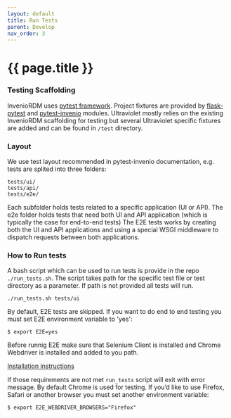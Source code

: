 ```yaml
---
layout: default
title: Run Tests
parent: Develop
nav_order: 3
---
```

# {{ page.title }}

### Testing Scaffolding

InvenioRDM uses [pytest framework](https://docs.pytest.org/en/6.2.x/). Project fixtures are provided by [flask-pytest](https://pytest-flask.readthedocs.io/en/latest/) and [pytest-invenio](https://pytest-invenio.readthedocs.io/en/latest/index.html) modules.
Ultraviolet mostly relies  on the existing InvenioRDM scaffolding for testing but several Ultraviolet specific 
fixtures are added and can be found in `/test` directory.

### Layout 

We use test layout recommended in pytest-invenio documentation, e.g. tests are splited into three folders:
```
tests/ui/
tests/api/
tests/e2e/
```
Each subfolder holds tests related to a specific application (UI or API). 
The e2e folder holds tests that need both UI and API application (which is typically the case for end-to-end tests)
The E2E tests works by creating both the UI and API applications and using a special WSGI middleware 
to dispatch requests between both applications. 

### How to Run tests
A bash script which can be used to run tests is provide in the repo `./run_tests.sh`. 
The script takes path for the specific test file or test directory as a parameter. 
If path is not provided all tests will run. 
```
./run_tests.sh tests/ui
```
By default, E2E tests are skipped. If you want to do end to end testing you must set E2E environment variable to 'yes':
```
$ export E2E=yes
```
Before runnig E2E make sure that Selenium Client is installed and Chrome Webdriver is installed and added to you path.

[Installation instructions](https://www.selenium.dev/selenium/docs/api/py/)

If those requirements are not met `run_tests` script will exit with error message.
By default Chrome is used for testing. If you’d like to use Firefox, Safari or another browser you must set another environment variable:
```
$ export E2E_WEBDRIVER_BROWSERS="Firefox"
```

